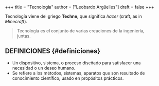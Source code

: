 +++
title = "Tecnologia"
author = ["Leobardo Argüelles"]
draft = false
+++

Tecnología viene del griego **Techne**, que significa _hacer_ (craft, as in
_Minecraft_).

> Tecnología es el conjunto de varias creaciones de la ingeniería, juntas.


## DEFINICIONES {#definiciones}

-   Un dispositivo, sistema, o proceso diseñado para satisfacer una necesidad o un deseo humano.
-   Se refiere a los métodos, sistemas, aparatos que son resultado de conocimiento científico, usado en propósitos prácticos.
